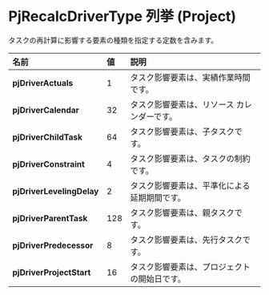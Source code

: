 
# PjRecalcDriverType 列挙 (Project)

タスクの再計算に影響する要素の種類を指定する定数を含みます。



|**名前**|**値**|**説明**|
|:-----|:-----|:-----|
|**pjDriverActuals**|1|タスク影響要素は、実績作業時間です。|
|**pjDriverCalendar**|32|タスク影響要素は、リソース カレンダーです。|
|**pjDriverChildTask**|64|タスク影響要素は、子タスクです。|
|**pjDriverConstraint**|4|タスク影響要素は、タスクの制約です。|
|**pjDriverLevelingDelay**|2|タスク影響要素は、平準化による延期期間です。|
|**pjDriverParentTask**|128|タスク影響要素は、親タスクです。|
|**pjDriverPredecessor**|8|タスク影響要素は、先行タスクです。|
|**pjDriverProjectStart**|16|タスク影響要素は、プロジェクトの開始日です。|
